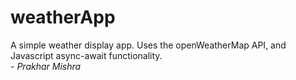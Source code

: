 # weatherApp
A simple weather display app. Uses the openWeatherMap API, and Javascript async-await functionality. <br/>
*- Prakhar Mishra*
